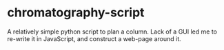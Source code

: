 # chromatography-script
A relatively simple python script to plan a column. Lack of a GUI led me to re-write it in JavaScript, and construct a web-page around it.
